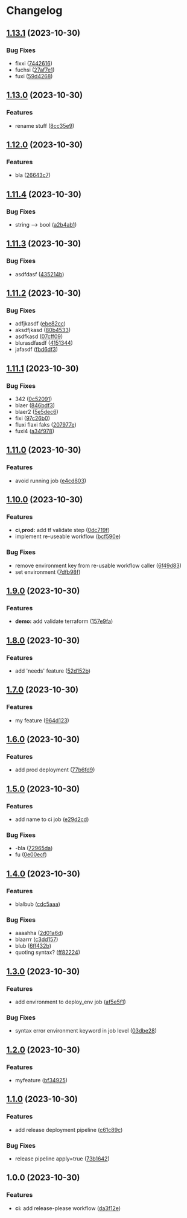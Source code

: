 # Changelog

## [1.13.1](https://github.com/thomasstxyz/gh-actions-workflow-test/compare/v1.13.0...v1.13.1) (2023-10-30)


### Bug Fixes

* fixxi ([7442616](https://github.com/thomasstxyz/gh-actions-workflow-test/commit/7442616ccf8c04319bb2b36ea1e0e5053cdef91a))
* fuchsi ([27af7e1](https://github.com/thomasstxyz/gh-actions-workflow-test/commit/27af7e1ebb9a9532baea4dfe01c54feef311277e))
* fuxi ([59d4268](https://github.com/thomasstxyz/gh-actions-workflow-test/commit/59d42686ccd474bb4ebd52106a6da5afb21e6cac))

## [1.13.0](https://github.com/thomasstxyz/gh-actions-workflow-test/compare/v1.12.0...v1.13.0) (2023-10-30)


### Features

* rename stuff ([8cc35e9](https://github.com/thomasstxyz/gh-actions-workflow-test/commit/8cc35e9e8a2827a659390d4faaf8c0cea2657311))

## [1.12.0](https://github.com/thomasstxyz/gh-actions-workflow-test/compare/v1.11.4...v1.12.0) (2023-10-30)


### Features

* bla ([26643c7](https://github.com/thomasstxyz/gh-actions-workflow-test/commit/26643c76ff893b87a324a7f193b06de79f3aa6c9))

## [1.11.4](https://github.com/thomasstxyz/gh-actions-workflow-test/compare/v1.11.3...v1.11.4) (2023-10-30)


### Bug Fixes

* string --&gt; bool ([a2b4ab1](https://github.com/thomasstxyz/gh-actions-workflow-test/commit/a2b4ab1a6145441d502e97e95c7c92f5fea7cdad))

## [1.11.3](https://github.com/thomasstxyz/gh-actions-workflow-test/compare/v1.11.2...v1.11.3) (2023-10-30)


### Bug Fixes

* asdfdasf ([435214b](https://github.com/thomasstxyz/gh-actions-workflow-test/commit/435214b4b1e6cfcf9c5da83cf67ca8093375a9f6))

## [1.11.2](https://github.com/thomasstxyz/gh-actions-workflow-test/compare/v1.11.1...v1.11.2) (2023-10-30)


### Bug Fixes

* adfjkasdf ([ebe82cc](https://github.com/thomasstxyz/gh-actions-workflow-test/commit/ebe82cc72cdd2fadbf4d99c081241727481378d7))
* aksdfjkasd ([80b4533](https://github.com/thomasstxyz/gh-actions-workflow-test/commit/80b45336912ae56f931c27755e589745fac7de71))
* asdfkasd ([07cff09](https://github.com/thomasstxyz/gh-actions-workflow-test/commit/07cff09e59a9d38261e9a97752d3046fc9e384a5))
* blurasdfasdf ([4151344](https://github.com/thomasstxyz/gh-actions-workflow-test/commit/4151344e4b1d2597fe907416c7e7e57fcd433a9c))
* jafasdf ([fbd6df3](https://github.com/thomasstxyz/gh-actions-workflow-test/commit/fbd6df36bf2aa406aa9c7f7b6e7df241ca5dfee5))

## [1.11.1](https://github.com/thomasstxyz/gh-actions-workflow-test/compare/v1.11.0...v1.11.1) (2023-10-30)


### Bug Fixes

* 342 ([0c52091](https://github.com/thomasstxyz/gh-actions-workflow-test/commit/0c5209132274e33c6842f2ac99c82ec66a33ff3d))
* blaer ([846bdf3](https://github.com/thomasstxyz/gh-actions-workflow-test/commit/846bdf3c0f8fe0574a44b8b663b673c2f4ce1c02))
* blaer2 ([5e5dec6](https://github.com/thomasstxyz/gh-actions-workflow-test/commit/5e5dec651f1331ceb716dd3e8d7935fecbbf865a))
* fixi ([97c26b0](https://github.com/thomasstxyz/gh-actions-workflow-test/commit/97c26b00c0086dad20757ae5969986861f960c3f))
* fluxi flaxi faks ([207977e](https://github.com/thomasstxyz/gh-actions-workflow-test/commit/207977e6afa33d645b84e78de66d80067b5f019a))
* fuxi4 ([a34f978](https://github.com/thomasstxyz/gh-actions-workflow-test/commit/a34f978a763885921e0dd06e05ff5404a639113f))

## [1.11.0](https://github.com/thomasstxyz/gh-actions-workflow-test/compare/v1.10.0...v1.11.0) (2023-10-30)


### Features

* avoid running job ([e4cd803](https://github.com/thomasstxyz/gh-actions-workflow-test/commit/e4cd80339ce4adc773043564b7969457e7030470))

## [1.10.0](https://github.com/thomasstxyz/gh-actions-workflow-test/compare/v1.9.0...v1.10.0) (2023-10-30)


### Features

* **ci,prod:** add tf validate step ([0dc719f](https://github.com/thomasstxyz/gh-actions-workflow-test/commit/0dc719f33669ea13171bdf4e6f8029dc1d03675f))
* implement re-useable workflow ([bcf590e](https://github.com/thomasstxyz/gh-actions-workflow-test/commit/bcf590efd4fd43e3c78a4eb6c3a8cb6620a2dab0))


### Bug Fixes

* remove environment key from re-usable workflow caller ([6f49d83](https://github.com/thomasstxyz/gh-actions-workflow-test/commit/6f49d83cd063a3d61eb464b6bcc36e29ea7429b7))
* set environment ([7dfb98f](https://github.com/thomasstxyz/gh-actions-workflow-test/commit/7dfb98f5c62bc0d1ed2ac3d7c80763426e1f1cd7))

## [1.9.0](https://github.com/thomasstxyz/gh-actions-workflow-test/compare/v1.8.0...v1.9.0) (2023-10-30)


### Features

* **demo:** add validate terraform ([157e9fa](https://github.com/thomasstxyz/gh-actions-workflow-test/commit/157e9fa42037e5f4313079c0307f17ee13cbc5c1))

## [1.8.0](https://github.com/thomasstxyz/gh-actions-workflow-test/compare/v1.7.0...v1.8.0) (2023-10-30)


### Features

* add 'needs' feature ([52d152b](https://github.com/thomasstxyz/gh-actions-workflow-test/commit/52d152b7192005502a0f5e154c503bee3b37bb04))

## [1.7.0](https://github.com/thomasstxyz/gh-actions-workflow-test/compare/v1.6.0...v1.7.0) (2023-10-30)


### Features

* my feature ([964d123](https://github.com/thomasstxyz/gh-actions-workflow-test/commit/964d1238834341503b574fde06a7fa54419cc840))

## [1.6.0](https://github.com/thomasstxyz/gh-actions-workflow-test/compare/v1.5.0...v1.6.0) (2023-10-30)


### Features

* add prod deployment ([77b6fd9](https://github.com/thomasstxyz/gh-actions-workflow-test/commit/77b6fd9b422aaf1a2809d537899e5519cd959df1))

## [1.5.0](https://github.com/thomasstxyz/gh-actions-workflow-test/compare/v1.4.0...v1.5.0) (2023-10-30)


### Features

* add name to ci job ([e29d2cd](https://github.com/thomasstxyz/gh-actions-workflow-test/commit/e29d2cd00eda2b7ebda6b93058abe19f1870da83))


### Bug Fixes

* -bla ([72965da](https://github.com/thomasstxyz/gh-actions-workflow-test/commit/72965dae446b294a8e84439ec82a19ed8a85fa41))
* fu ([0e00ecf](https://github.com/thomasstxyz/gh-actions-workflow-test/commit/0e00ecfe1b0b14824d10cffac04686946eb19fa8))

## [1.4.0](https://github.com/thomasstxyz/gh-actions-workflow-test/compare/v1.3.0...v1.4.0) (2023-10-30)


### Features

* blalbub ([cdc5aaa](https://github.com/thomasstxyz/gh-actions-workflow-test/commit/cdc5aaa7e4bf43600824d3b23613f7179c763a6a))


### Bug Fixes

* aaaahha ([2d01a6d](https://github.com/thomasstxyz/gh-actions-workflow-test/commit/2d01a6df560b9ddf39d62e078c55a53fff2472a2))
* blaarrr ([c3dd157](https://github.com/thomasstxyz/gh-actions-workflow-test/commit/c3dd157d3b750b1644cf96ceb4f9da6584ec3e16))
* blub ([6ff432b](https://github.com/thomasstxyz/gh-actions-workflow-test/commit/6ff432b6ea5d588d0ae2de28440db577022a0da3))
* quoting syntax? ([ff82224](https://github.com/thomasstxyz/gh-actions-workflow-test/commit/ff82224233ea2c6438e5108cf04995b107129572))

## [1.3.0](https://github.com/thomasstxyz/gh-actions-workflow-test/compare/v1.2.0...v1.3.0) (2023-10-30)


### Features

* add environment to deploy_env job ([af5e5f1](https://github.com/thomasstxyz/gh-actions-workflow-test/commit/af5e5f1045e78e3a4b375dee97363149ef98c65c))


### Bug Fixes

* syntax error environment keyword in job level ([03dbe28](https://github.com/thomasstxyz/gh-actions-workflow-test/commit/03dbe2812e563bab4b1daf1a5547ccb1a743fc75))

## [1.2.0](https://github.com/thomasstxyz/gh-actions-workflow-test/compare/v1.1.0...v1.2.0) (2023-10-30)


### Features

* myfeature ([bf34925](https://github.com/thomasstxyz/gh-actions-workflow-test/commit/bf3492596045b099ab25dd22e4db6caf1a28162a))

## [1.1.0](https://github.com/thomasstxyz/gh-actions-workflow-test/compare/v1.0.0...v1.1.0) (2023-10-30)


### Features

* add release deployment pipeline ([c61c89c](https://github.com/thomasstxyz/gh-actions-workflow-test/commit/c61c89cc34820f997153eee1484d2d51ce2b79b6))


### Bug Fixes

* release pipeline apply=true ([73b1642](https://github.com/thomasstxyz/gh-actions-workflow-test/commit/73b1642c60b991809403b5dd0d7b74098e5ee316))

## 1.0.0 (2023-10-30)


### Features

* **ci:** add release-please workflow ([da3f12e](https://github.com/thomasstxyz/gh-actions-workflow-test/commit/da3f12e01013d995a5762807d5edd752c09340e8))
